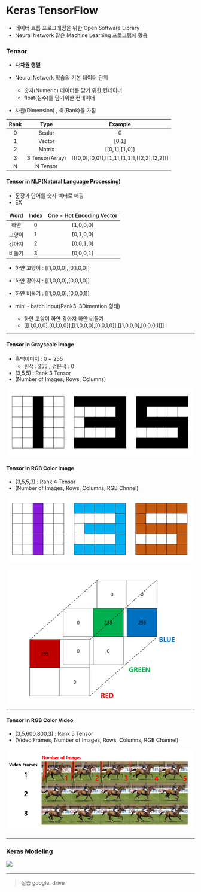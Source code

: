 # Keras TensorFlow

* 데이터 흐름 프로그래밍을 위한 Open Software Library
* Neural Network 같은 Machine Learning 프로그램에 활용

### Tensor

* **다차원 행렬**
* Neural Network 학습의 기본 데이터 단위
  * 숫자(Numeric) 데이터를 담기 위한 컨테이너
  * float(실수)를 담기위한 컨테이너

* 차원(Dimension) , 축(Rank)을 가짐

| Rank |      Type       |                   Example                   |
| :--: | :-------------: | :-----------------------------------------: |
|  0   |     Scalar      |                      0                      |
|  1   |     Vector      |                    [0,1]                    |
|  2   |     Matrix      |                [[0,1],[1,0]]                |
|  3   | 3 Tensor(Array) | [[[0,0],[0,0]],[[1,1],[1,1]],[[2,2],[2,2]]] |
|  N   |    N Tensor     |                                             |



#### Tensor in NLP(Natural Language Processing)

* 문장과 단어를 숫자 벡터로 매핑
* EX

|  Word  | Index | One - Hot Encoding Vector |
| :----: | :---: | :-----------------------: |
|  하얀  |   0   |         [1,0,0,0]         |
| 고양이 |   1   |         [0,1,0,0]         |
| 강아지 |   2   |         [0,0,1,0]         |
| 비둘기 |   3   |         [0,0,0,1]         |

* 하얀 고양이 : [[1,0,0,0],[0,1,0,0]]
* 하얀 강아지 : [[1,0,0,0],[0,0,1,0]]
* 하얀 비둘기 : [[1,0,0,0],[0,0,0,1]]

* mini - batch Input(Rank3 ,3Dimention 형태)
  * 하얀 고양이  하얀 강아지  하얀 비둘기
  * [[[1,0,0,0],[0,1,0,0]],[[1,0,0,0],[0,0,1,0]],[[1,0,0,0],[0,0,0,1]]]

---

#### Tensor in Grayscale Image

* 흑백이미지 : 0 ~ 255
  * 흰색 : 255 , 검은색 : 0
* (3,5,5) : Rank 3 Tensor
* (Number of Images, Rows, Columns)

![](https://github.com/soowoong0329/TIL/blob/master/img/DL/grayimg.PNG?raw=true)

#### Tensor in RGB Color Image

* (3,5,5,3) : Rank 4 Tensor
* (Number of Images, Rows, Columns, RGB Chnnel)

![](https://github.com/soowoong0329/TIL/blob/master/img/DL/rgbimg.PNG?raw=true)

![](https://github.com/soowoong0329/TIL/blob/master/img/DL/rgb3d.PNG?raw=true)

---

#### Tensor in RGB Color Video

* (3,5,600,800,3) : Rank 5 Tensor
* (Video Frames, Number of Images, Rows, Columns, RGB Channel)

![](https://github.com/soowoong0329/TIL/blob/master/img/DL/video.PNG?raw=true)

---

### Keras Modeling

![](https://github.com/soowoong0329/TIL/blob/master/img/DL/modelingkeras.PNG?raw=true)



---

> 실습 google. drive

